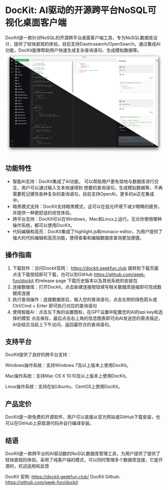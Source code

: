 # DocKit:  AI驱动的开源跨平台NoSQL可视化桌面客户端

DocKit是一款针对NoSQL的开源跨平台桌面客户端工具，专为NoSQL数据库设计，提供了轻快直观的体验。目前支持Elasticsearch/OpenSearch。通过集成AI功能，DocKit能够帮助用户快速生成复杂查询语句、生成模拟数据等。
![dockit ui](https://raw.githubusercontent.com/geek-fun/dockit/master/public/client-ui.png)

## 功能特性

- 智能AI支持：DocKit集成了AI功能， 可以帮助用户更有效地与数据库进行交互，用户可以通过输入文本快速得到 想要的查询语句，生成模拟数据等，不再需要死记硬背各种复杂的查询语句，目前支持OpenAI，更多的ai正在集成中。
- 暗黑模式支持：DocKit支持暗黑模式，这可以在低光环境下减少眼睛的疲劳，并提供一种更舒适的视觉体验。  
- 跨平台支持：DocKit可以在Windows，Mac和Linux上运行。无论你使用哪种操作系统，都可以使用DocKit。  
- 代码编辑和高亮：DocKit集成了highlight.js和monaco-editor，为用户提供了强大的代码编辑和高亮功能，使得查看和编辑数据库查询更加便捷。

  

## 操作指南

1. 下载软件：访问Dockit官网： https://dockit.geekfun.club 跳转到下载页面点击下载按钮即可下载，也可以到GitHub https://github.com/geek-fun/dockit 的release page 下载历史版本以及其他系统的安装包
2. 连接数据库：打开Dockit，点击新建连接按钮填写相关数据库链接即可完成数据库连接
3. 执行查询操作：连接数据库后，输入您的查询语句，点击左侧的绿色箭头或Ctrl/Cmd + Enter 即可执行对应的查询语句
4. 使用智能AI：点击左下角的设置图标，在GPT设置中配置您的AI的api key和选择的模型 点击保存，最后点击右上角的信息图表即可向AI发送您的需求描述，AI会结合当前上下午访问，返回最符合的查询语句。



## 支持平台

DocKit提供了良好的跨平台支持：

 Windows操作系统：支持Windows 7及以上版本上使用DocKit。

 Mac操作系统：支持Mac OS X 10.10及以上版本上使用DocKit。 

Linux操作系统：支持在如Ubuntu、CentOS上使用DocKit。 

## 产品定价

DocKit是一款免费的开源软件，用户可以直接从官方网站或GitHub下载安装，也可以在GitHub上获取源代码并自行编译安装。

## 结语

DocKit是一款跨平台的AI驱动数的NoSQL数据库管理工具，为用户提供了提供了轻快直观的体验。采用了纯客户端的模式，可以同时管理多个数据库连接，它是开源的，欢迎适用和反馈

DocKit 官网: https://dockit.geekfun.club/
DocKit Github: https://github.com/geek-fun/dockit